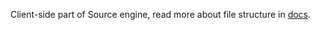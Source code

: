 Client-side part of Source engine, read more about file structure in [docs](http://sourcejs.com/docs/base/#2!).